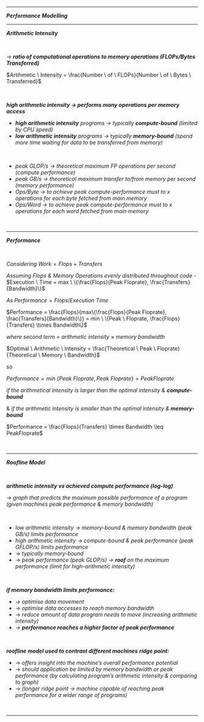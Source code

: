
- - - 

***Performance Modelling***

- - - 

***Arithmetic Intensity***

<br>

→ ***ratio of computational operations to memory operations (FLOPs/Bytes Transferred)***

$Artihmetic \ Intensity = \frac{Number \ of \ FLOPs}{Number \ of \ Bytes \ Transferred}$

<br>

***high arithmetic intensity → performs many operations per memory access***
- ***high arithmetic intensity** programs → typically **compute-bound** (limited by CPU speed)*
- ***low arithmetic intensity** programs → typically **memory-bound** (spend more time waiting for data to be transferred from memory)*

<br>

- *peak GLOP/s → theoretical maximum FP operations per second (compute performance)*
- *peak GB/s → theoretical maximum transfer to/from memory per second (memory performance)*
- *Ops/Byte → to achieve peak compute-performance must to x operations for each byte fetched from main memory*
- *Ops/Word → to achieve peak compute-performance must to x operations for each word fetched from main memory*

<br>

- - - 

***Performance***

<br>

*Considering* $Work = Flops + Transfers$

*Assuming Flops & Memory Operations evenly distributed throughout code* - $Execution \ Time = max \ \{\frac{Flops}{Peak Floprate}, \frac{Transfers}{Bandwidth}\}$

*As* $Performance = Flops / Execution \ Time$

$Performance = \frac{Flops}{max\{\frac{Flops}{Peak Floprate}, \frac{Transfers}{Bandwidth}\}} = min \ \{Peak \ Floprate, \frac{Flops}{Transfers} \times Bandwidth\}$

*where second term = arithmetic intensity* $\times$ *memory bandwidth*

$Optimal \ Arithmetic \ Intensity = \frac{Theoretical \ Peak \ Floprate}{Theoretical \ Memory \ Bandwidth}$

*so*

$Performance = min \ \{Peak \  Floprate, Peak \ Floprate\} = PeakFloprate$

*if the arithmetical intensity is larger than the optimal intensity & **compute-bound***

& *if the arithmetic intensity is smaller than the optimal intensity & **memory-bound***

$Performance = \frac{Flops}{Transfers} \times Bandwidth \leq PeakFloprate$

<br>

- - - 

***Roofline Model***

<br>

***arithmetic intensity vs achieved compute performance (log-log)***

→ *graph that predicts the maximum possible performance of a program (given machines peak performance & memory bandwidth)*

<br>

- *low arithmetic intensity → memory-bound & memory bandwidth (peak GB/s) limits performance*
- *high arithmetic intensity → compute-bound & peak performance (peak GFLOP/s) limits performance*
- → *typically memory-bound*
- → *peak performance (peak GLOP/s) → **roof** on the maximum performance (limit for high-arithmetic intensity)*

<br>

***if memory bandwidth limits performance:***
- → *optimise data movement*
- → *optimise data accesses to reach memory bandwidth*
- → *reduce amount of data program needs to move (increasing arithmetic intensity)*
- → ***performance reaches a higher factor of peak performance***

<br>

***roofline model used to contrast different machines***
***ridge point:***
- → *offers insight into the machine’s overall performance potential*
- → *should application be limited by memory bandwidth or peak performance (by calculating program’s arithmetic intensity & comparing to graph)*
- → *(longer ridge point → machine capable of reaching peak performance for a wider range of programs)*

<br>

- - - 

